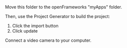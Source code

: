 Move this folder to the openFrameworks "myApps" folder.  

Then, use the Project Generator to build the project:  
  1. Click the import button  
  2. Click update  

Connect a video camera to your computer.
